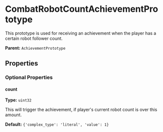 # CombatRobotCountAchievementPrototype

This prototype is used for receiving an achievement when the player has a certain robot follower count.

**Parent:** `AchievementPrototype`

## Properties

### Optional Properties

#### count

**Type:** `uint32`

This will trigger the achievement, if player's current robot count is over this amount.

**Default:** `{'complex_type': 'literal', 'value': 1}`


